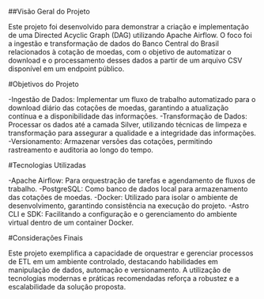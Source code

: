 ##Visão Geral do Projeto

Este projeto foi desenvolvido para demonstrar a criação e implementação de uma Directed Acyclic Graph (DAG) utilizando Apache Airflow. O foco foi a ingestão e transformação de dados do Banco Central do Brasil relacionados à cotação de moedas, com o objetivo de automatizar o download e o processamento desses dados a partir de um arquivo CSV disponível em um endpoint público.

#Objetivos do Projeto

-Ingestão de Dados: Implementar um fluxo de trabalho automatizado para o download diário das cotações de moedas, garantindo a atualização contínua e a disponibilidade das informações.
-Transformação de Dados: Processar os dados até a camada Silver, utilizando técnicas de limpeza e transformação para assegurar a qualidade e a integridade das informações.
-Versionamento: Armazenar versões das cotações, permitindo rastreamento e auditoria ao longo do tempo.

#Tecnologias Utilizadas

-Apache Airflow: Para orquestração de tarefas e agendamento de fluxos de trabalho.
-PostgreSQL: Como banco de dados local para armazenamento das cotações de moedas.
-Docker: Utilizado para isolar o ambiente de desenvolvimento, garantindo consistência na execução do projeto.
-Astro CLI e SDK: Facilitando a configuração e o gerenciamento do ambiente virtual dentro de um container Docker.

#Considerações Finais

Este projeto exemplifica a capacidade de orquestrar e gerenciar processos de ETL em um ambiente controlado, destacando habilidades em manipulação de dados, automação e versionamento. A utilização de tecnologias modernas e práticas recomendadas reforça a robustez e a escalabilidade da solução proposta.
